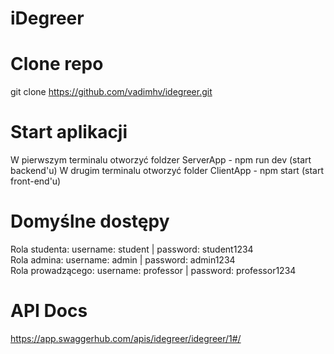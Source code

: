 # iDegreer


# Clone repo

git clone https://github.com/vadimhv/idegreer.git

# Start aplikacji
W pierwszym terminalu otworzyć foldzer ServerApp  - npm run dev (start backend'u)
W drugim terminalu otworzyć folder ClientApp - npm start (start front-end'u)

# Domyślne dostępy
Rola studenta: username: student | password: student1234  
Rola admina: username: admin | password: admin1234  
Rola prowadzącego: username: professor | password: professor1234  


# API Docs
https://app.swaggerhub.com/apis/idegreer/idegreer/1#/
